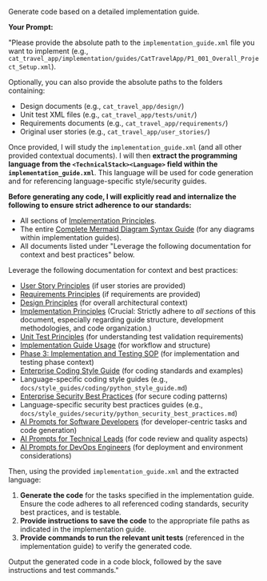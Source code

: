 Generate code based on a detailed implementation guide.

**Your Prompt:**

"Please provide the absolute path to the `implementation_guide.xml` file you want to implement (e.g., `cat_travel_app/implementation/guides/CatTravelApp/P1_001_Overall_Project_Setup.xml`).

Optionally, you can also provide the absolute paths to the folders containing:
- Design documents (e.g., `cat_travel_app/design/`)
- Unit test XML files (e.g., `cat_travel_app/tests/unit/`)
- Requirements documents (e.g., `cat_travel_app/requirements/`)
- Original user stories (e.g., `cat_travel_app/user_stories/`)

Once provided, I will study the `implementation_guide.xml` (and all other provided contextual documents). I will then **extract the programming language from the `<TechnicalStack><Language>` field within the `implementation_guide.xml`**. This language will be used for code generation and for referencing language-specific style/security guides.

**Before generating any code, I will explicitly read and internalize the following to ensure strict adherence to our standards:**
- All sections of [Implementation Principles](../../1_principles/1.4_implementation_principles.md).
- The entire [Complete Mermaid Diagram Syntax Guide](../../docs/mermaid_syntax_guide.md) (for any diagrams within implementation guides).
- All documents listed under "Leverage the following documentation for context and best practices" below.

Leverage the following documentation for context and best practices:
- [User Story Principles](../../1_principles/1.1_user_story_principles.md) (if user stories are provided)
- [Requirements Principles](../../1_principles/1.2_requirements_principles.md) (if requirements are provided)
- [Design Principles](../../1_principles/1.3_design_principles.md) (for overall architectural context)
- [Implementation Principles](../../1_principles/1.4_implementation_principles.md) (Crucial: Strictly adhere to *all sections* of this document, especially regarding guide structure, development methodologies, and code organization.)
- [Unit Test Principles](../../1_principles/1.5_unit_test_principles.md) (for understanding test validation requirements)
- [Implementation Guide Usage](../../3_guides/3.4_implementation_guide_usage.md) (for workflow and structure)
- [Phase 3: Implementation and Testing SOP](../../docs/SOPs/phase_3_implementation_testing_sop.md) (for implementation and testing phase context)
- [Enterprise Coding Style Guide](../../docs/enterprise_coding_style_guide.md) (for coding standards and examples)
- Language-specific coding style guides (e.g., `docs/style_guides/coding/python_style_guide.md`)
- [Enterprise Security Best Practices](../../docs/enterprise_security_best_practices.md) (for secure coding patterns)
- Language-specific security best practices guides (e.g., `docs/style_guides/security/python_security_best_practices.md`)
- [AI Prompts for Software Developers](../roles/software_developers_prompts.md) (for developer-centric tasks and code generation)
- [AI Prompts for Technical Leads](../roles/technical_lead_prompts.md) (for code review and quality aspects)
- [AI Prompts for DevOps Engineers](../roles/devops_engineer_prompts.md) (for deployment and environment considerations)

Then, using the provided `implementation_guide.xml` and the extracted language:
1.  **Generate the code** for the tasks specified in the implementation guide. Ensure the code adheres to all referenced coding standards, security best practices, and is testable.
2.  **Provide instructions to save the code** to the appropriate file paths as indicated in the implementation guide.
3.  **Provide commands to run the relevant unit tests** (referenced in the implementation guide) to verify the generated code.

Output the generated code in a code block, followed by the save instructions and test commands."
